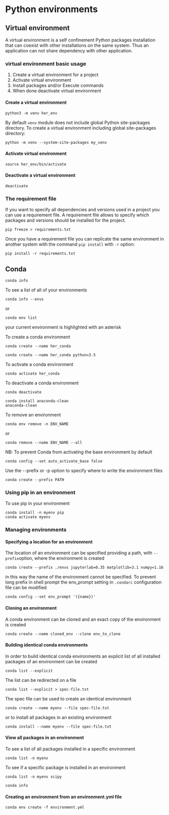 # Python environments


## Virtual environment

A virtual environment is a self confinement Python packages installation that can coexist with other installations on the same system.
Thus an application can not share dependency with other application.

### virtual environment basic usage

1. Create a virtual environment for a project
1. Activate virtual environment
1. Install packages and/or Execute commands
1. When done deactivate virtual environment

#### Create a virtual environment

```shell
python3 -m venv her_env
```

By default `venv` module does not include global Python site-packages directory.
To create a virtual environment including global site-packages directory:

```shell
python -m venv --system-site-packages my_venv
```

#### Activate virtual environment

```shell
source her_env/bin/activate
```

#### Deactivate a virtual environment

```shell
deactivate
```

### The requirement file

If you want to specify all dependencies and versions used in a project you can use a requirement file.
A requirement file allows to specify which packages and versions should be installed for the project.

```shell
pip freeze > requirements.txt
```

Once you have a requirement file you can replicate the same environment in another system with the command `pip install` with `-r` option:
```shell
pip install -r requirements.txt
```

## Conda


```shell
conda info
```

To see a list of all of your environments
```shell
conda info --envs
```
or
```shell
conda env list
```
your current environment is highlighted with an asterisk

To create a conda environment
```shell
conda create --name her_conda
```

```shell
conda create --name her_conda python=3.5
```

To activate a conda environment
```shell
conda activate her_conda
```

To deactivate a conda environment
```shell
conda deactivate
```

```shell
conda install anaconda-clean
anaconda-clean
```

To remove an environment
```shell
conda env remove -n ENV_NAME
```
or
```shell
conda remove --name ENV_NAME --all
```

NB: To prevent Conda from activating the base environment by default

```shell
conda config --set auto_activate_base false
```

Use the --prefix or -p option to specify where to write the environment files
```shell
conda create --prefix PATH
```

### Using pip in an environment

To use pip in your environment
```shell
conda install -n myenv pip
conda activate myenv
```

### Managing environments

####  Specifying a location for an environment

The location of an environment can be specified providing a path, with `--prefix`option, where the environment is created

```shell
conda create --prefix ./envs jupyterlab=0.35 matplotlib=3.1 numpy=1.16
```

in this way the name of the environment cannot be specified. To prevent long prefix in shell prompt the env_prompt setting in `.condarc` configuration file can be modified

```shell
conda config --set env_prompt '({name})'
```

#### Cloning an environment

A conda environment can be cloned and an exact copy of the environment is created

```shell
conda create --name cloned_env --clone env_to_clone
```

#### Building identical conda environments

In order to build identical conda environments an explicit list of all installed packages of an environment can be created

```shell
conda list --explicit
```

The list can be redirected on a file

```shell
conda list --explicit > spec-file.txt
```

The spec file can be used to create an identical environment

```shell
conda create --name myenv --file spec-file.txt
```

or to install all packages in an existing environment

```shell
conda install --name myenv --file spec-file.txt
```

#### View all packages in an environment

To see a list of all packages installed in a specific environment

```shell
conda list -n myenv
```

To see if a specific package is installed in an environment

```shell
conda list -n myenv scipy
```

```shell
conda info
```

####  Creating an environment from an environment.yml file

```shell
conda env create -f environment.yml
```




